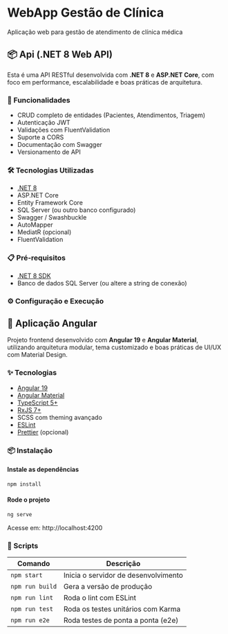 # WebApp Gestão de Clínica
Aplicação web para gestão de atendimento de clínica médica 

## 📦 Api (.NET 8 Web API)

Esta é uma API RESTful desenvolvida com **.NET 8** e **ASP.NET Core**, com foco em performance, escalabilidade e boas práticas de arquitetura.

### 🚀 Funcionalidades

- CRUD completo de entidades (Pacientes, Atendimentos, Triagem)
- Autenticação JWT
- Validações com FluentValidation
- Suporte a CORS
- Documentação com Swagger
- Versionamento de API

### 🛠️ Tecnologias Utilizadas

- [.NET 8](https://dotnet.microsoft.com/en-us/download/dotnet/8.0)
- ASP.NET Core
- Entity Framework Core
- SQL Server (ou outro banco configurado)
- Swagger / Swashbuckle
- AutoMapper
- MediatR (opcional)
- FluentValidation

### 📋 Pré-requisitos

- [.NET 8 SDK](https://dotnet.microsoft.com/en-us/download/dotnet/8.0)
- Banco de dados SQL Server (ou altere a string de conexão)

### ⚙️ Configuração e Execução



## 🚀 Aplicação Angular

Projeto frontend desenvolvido com **Angular 19** e **Angular Material**, utilizando arquitetura modular, tema customizado e boas práticas de UI/UX com Material Design.

### ✨ Tecnologias

- [Angular 19](https://angular.io/)
- [Angular Material](https://material.angular.io/)
- [TypeScript 5+](https://www.typescriptlang.org/)
- [RxJS 7+](https://rxjs.dev/)
- SCSS com theming avançado
- [ESLint](https://eslint.org/)
- [Prettier](https://prettier.io/) (opcional)

### 📦 Instalação
#### Instale as dependências
```bash
npm install
````
#### Rode o projeto
````bash
ng serve
````
Acesse em: http://localhost:4200

### 🧪 Scripts
| Comando         | Descrição                            |
| --------------- | ------------------------------------ |
| `npm start`     | Inicia o servidor de desenvolvimento |
| `npm run build` | Gera a versão de produção            |
| `npm run lint`  | Roda o lint com ESLint               |
| `npm run test`  | Roda os testes unitários com Karma   |
| `npm run e2e`   | Roda testes de ponta a ponta (e2e)   |
